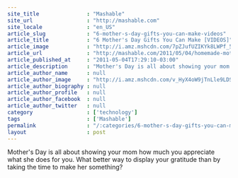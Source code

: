 ```yaml
---
site_title               : "Mashable"
site_url                 : "http://mashable.com"
site_locale              : "en_US"
article_slug             : "6-mother-s-day-gifts-you-can-make-videos"
article_title            : "6 Mother's Day Gifts You Can Make [VIDEOS]"
article_image            : "http://i.amz.mshcdn.com/7pZJufUZIKYk8LWPf_5mISOtTKg=/1200x627/2012%2F12%2F04%2F4e%2F6mothersday.ct8.jpg"
article_url              : "http://mashable.com/2011/05/04/homemade-mothers-day-gifts/"
article_published_at     : "2011-05-04T17:29:10-03:00"
article_description      : "Mother's Day is all about showing your mom how much you appreciate what she does for you. What better way to display your gratitude than by taking the time to make her something?"
article_author_name      : null
article_author_image     : "http://i.amz.mshcdn.com/v_HyX4oW9jTnLle9LDSoRJ-qzkM=/90x90/2016%2F07%2F14%2F96%2F2013020859amymaeellio.4fb7f.ece9e.jpg"
article_author_biography : null
article_author_profile   : null
article_author_facebook  : null
article_author_twitter   : null
category                 : ['technology']
tags                     : ['Mashable']
permalink                : "/:categories/6-mother-s-day-gifts-you-can-make-videos/"
layout                   : post
---
```


Mother's Day is all about showing your mom how much you appreciate what she does for you. What better way to display your gratitude than by taking the time to make her something?
